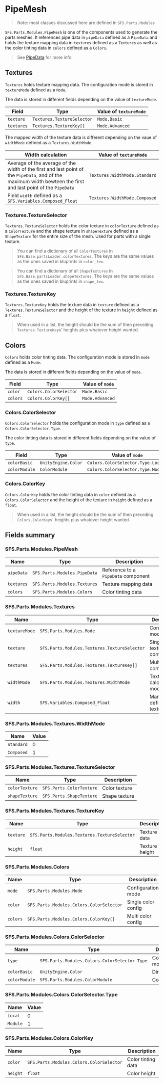 # PipeMesh
> Note: most classes discussed here are defined in `SFS.Parts.Modules`

`SFS.Parts.Modules.PipeMesh` is one of the components used to generate the parts meshes. It references pipe data in `pipeData` defined as a `PipeData` and holds the texture mapping data in `textures` defined as a `Textures` as well as the color tinting data in `colors` defined as a `Colors`.

> See [PipeData](./SurfaceData/PolygonData/PipeData/PipeData.md) for more info

## Textures
`Textures` holds texture mapping data. The configuration mode is stored in `textureMode` defined as a `Mode`.

The data is stored in different fields depending on the value of `textureMode`.

| Field | Type | Value of `textureMode` |
|-|-|-|
| `texture` | `Textures.TextureSelector` | `Mode.Basic` |
| `textures` | `Textures.TextureKey[]` | `Mode.Advanced` |

The mapped width of the texture data is different depending on the vaue of `widthMode` defined as a `Textures.WidthMode`

| Width calculation | Value of `textureMode` |
|-|-|
| Average of the average of the width of the first and last point of the `PipeData`, and of the maximum width bewteen the first and last point of the `PipeData`  | `Textures.WidthMode.Standard` |
| Field `width` defined as a `SFS.Variables.Composed_Float`  | `Textures.WidthMode.Composed` |

### Textures.TextureSelector
`Textures.TextureSelector` holds the color texture in `colorTexture` defined as a `ColorTexture` and the shape texture in `shapeTexture` defined as a `ShapeTexture` for the entire size of the mesh. Used for parts with a single texture.

> You can find a dictionary of all `ColorTextures` in `SFS.Base.partsLoader.colorTextures`. The keys are the same values as the ones saved in bluprints in `color_tex`.

> You can find a dictionary of all `ShapeTextures` in `SFS.Base.partsLoader.shapeTextures`. The keys are the same values as the ones saved in bluprints in `shape_tex`.

### Textures.TextureKey
`Textures.TextureKey` holds the texture data in `texture` defined as a `Textures.TextureSelector` and the height of the texture in `height` defined as a `float`.

> When used in a list, the height should be the sum of then preceding `Textures.TextureKey`s' heights plus whatever height wanted.

## Colors
`Colors` holds color tinting data. The configuration mode is stored in `mode` defined as a `Mode`.

The data is stored in different fields depending on the value of `mode`.

| Field | Type | Value of `mode` |
|-|-|-|
| `color` | `Colors.ColorSelector` | `Mode.Basic` |
| `colors` | `Colors.ColorKey[]` | `Mode.Advanced` |

### Colors.ColorSelector
`Colors.ColorSelector` holds the configuration mode in `type` defined as a `Colors.ColorSelector.Type`.

The color tinting data is stored in different fields depending on the value of `type`.

| Field | Type | Value of `mode` |
|-|-|-|
| `colorBasic` | `UnityEngine.Color` | `Colors.ColorSelector.Type.Local` |
| `colorModule` | `ColorModule` | `Colors.ColorSelector.Type.Module` |

### Colors.ColorKey
`Colors.ColorKey` holds the color tinting data in `color` defined as a `Colors.ColorSelector` and the height of the texture in `height` defined as a `float`.

> When used in a list, the height should be the sum of then preceding `Colors.ColorKey`s' heights plus whatever height wanted.

## Fields summary
### SFS.Parts.Modules.PipeMesh
| Name | Type | Description |
|-|-|-|
| `pipeData` | `SFS.Parts.Modules.PipeData` | Reference to a `PipeData` component |
| `textures` | `SFS.Parts.Modules.Textures` | Texture mapping data |
| `colors` | `SFS.Parts.Modules.Colors` | Color tinting data |

### SFS.Parts.Modules.Textures
| Name | Type | Description |
|-|-|-|
| `textureMode` |  `SFS.Parts.Modules.Mode` | Configuration mode |
| `texture` | `SFS.Parts.Modules.Textures.TextureSelector` | Single texture config |
| `textures` | `SFS.Parts.Modules.Textures.TextureKey[]` | Multi texture config |
| `widthMode` | `SFS.Parts.Modules.Textures.WidthMode` | Texture width calculation mode |
| `width` | `SFS.Variables.Composed_Float` | Manually defined texture width |

### SFS.Parts.Modules.Textures.WidthMode
| Name | Value |
|-|-|
| `Standard` | 0 |
| `Composed` | 1 |

### SFS.Parts.Modules.Textures.TextureSelector
| Name | Type | Description |
|-|-|-|
| `colorTexture` | `SFS.Parts.ColorTexture` | Color texture |
| `shapeTexture` | `SFS.Parts.ShapeTexture` | Shape texture |

### SFS.Parts.Modules.Textures.TextureKey
| Name | Type | Description |
|-|-|-|
| `texture` | `SFS.Parts.Modules.Textures.TextureSelector` | Texture data |
| `height` | `float` | Texture height |

### SFS.Parts.Modules.Colors
| Name | Type | Description |
|-|-|-|
| `mode` |  `SFS.Parts.Modules.Mode` | Configuration mode |
| `color` | `SFS.Parts.Modules.Colors.ColorSelector` | Single color config |
| `colors` | `SFS.Parts.Modules.Colors.ColorKey[]` | Multi color config |

### SFS.Parts.Modules.Colors.ColorSelector
| Name | Type | Description |
|-|-|-|
| `type` | `SFS.Parts.Modules.Colors.ColorSelector.Type` | Configuratioon mode |
| `colorBasic` | `UnityEngine.Color` | Direct color |
| `colorModule` | `SFS.Parts.Modules.ColorModule` | Color provider |

### SFS.Parts.Modules.Colors.ColorSelector.Type
| Name | Value |
|-|-|
| `Local` | 0 |
| `Module` | 1 |

### SFS.Parts.Modules.Colors.ColorKey
| Name | Type | Description |
|-|-|-|
| `color` | `SFS.Parts.Modules.Colors.ColorSelector` | Color tinting data |
| `height` | `float` | Color height |